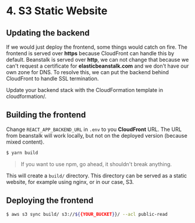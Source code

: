# 4. S3 Static Website

## Updating the backend
If we would just deploy the frontend, some things would catch on fire. The frontend is served over **https** because
CloudFront can handle this by default. Beanstalk is served over **http**, we can not change that because we can't request
a certificate for **elasticbeanstalk.com** and we don't have our own zone for DNS.
To resolve this, we can put the backend behind CloudFront to handle SSL termination.

Update your backend stack with the CloudFormation template in cloudformation/.

## Building the frontend
Change `REACT_APP_BACKEND_URL` in `.env` to you **CloudFront** URL. The URL from beanstalk will work locally,
but not on the deployed version (because mixed content).

```bash
$ yarn build
```
> If you want to use npm, go ahead, it shouldn't break anything.

This will create a `build/` directory. This directory can be served as a static website, for example using nginx,
or in our case, S3.

## Deploying the frontend
```bash
$ aws s3 sync build/ s3://${{YOUR_BUCKET}}/ --acl public-read
```
